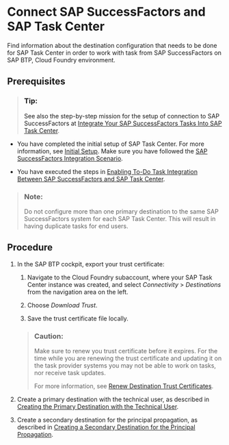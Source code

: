 <!-- loioeae23f3a679d481295ff05bdb322f859 -->

# Connect SAP SuccessFactors and SAP Task Center

Find information about the destination configuration that needs to be done for SAP Task Center in order to work with task from SAP SuccessFactors on SAP BTP, Cloud Foundry environment.



<a name="loioeae23f3a679d481295ff05bdb322f859__prereq_zzy_spz_pjb"/>

## Prerequisites

> ### Tip:  
> See also the step-by-step mission for the setup of connection to SAP SuccessFactors at [Integrate Your SAP SuccessFactors Tasks Into SAP Task Center](https://discovery-center.cloud.sap/missiondetail/3816/3869/).

-   You have completed the initial setup of SAP Task Center. For more information, see [Initial Setup](https://help.sap.com/docs/TASK_CENTER/08cbda59b4954e93abb2ec85f1db399d/834769400794464489f390350a82bbd6.html). Make sure you have followed the [SAP SuccessFactors Integration Scenario](https://help.sap.com/docs/cloud-identity/system-integration-guide/sap-successfactors-integration-scenario?version=Cloud).

-   You have executed the steps in [Enabling To-Do Task Integration Between SAP SuccessFactors and SAP Task Center](https://help.sap.com/viewer/568480cc877d4337992a2cd9792fbfed/latest/en-US/c15f23f6f4e24ddea84d5be8e6b935ae.html).


> ### Note:  
> Do not configure more than one primary destination to the same SAP SuccessFactors system for each SAP Task Center. This will result in having duplicate tasks for end users.



## Procedure

1.  In the SAP BTP cockpit, export your trust certificate:

    1.  Navigate to the Cloud Foundry subaccount, where your SAP Task Center instance was created, and select *Connectivity* \> *Destinations* from the navigation area on the left.

    2.  Choose *Download Trust*.
    3.  Save the trust certificate file locally.

    > ### Caution:  
    > Make sure to renew you trust certificate before it expires. For the time while you are renewing the trust certificate and updating it on the task provider systems you may not be able to work on tasks, nor receive task updates.
    > 
    > For more information, see [Renew Destination Trust Certificates](../60-security/credentials-rotation-8080abf.md#loio8080abf7d2cf4918802aa86e955ffc8b__section_RenewTrust).

2.  Create a primary destination with the technical user, as described in [Creating the Primary Destination with the Technical User](creating-the-primary-destination-with-the-technical-user-dc5407b.md).

3.  Create a secondary destination for the principal propagation, as described in [Creating a Secondary Destination for the Principal Propagation](creating-a-secondary-destination-for-the-principal-propagation-bf657f8.md).


